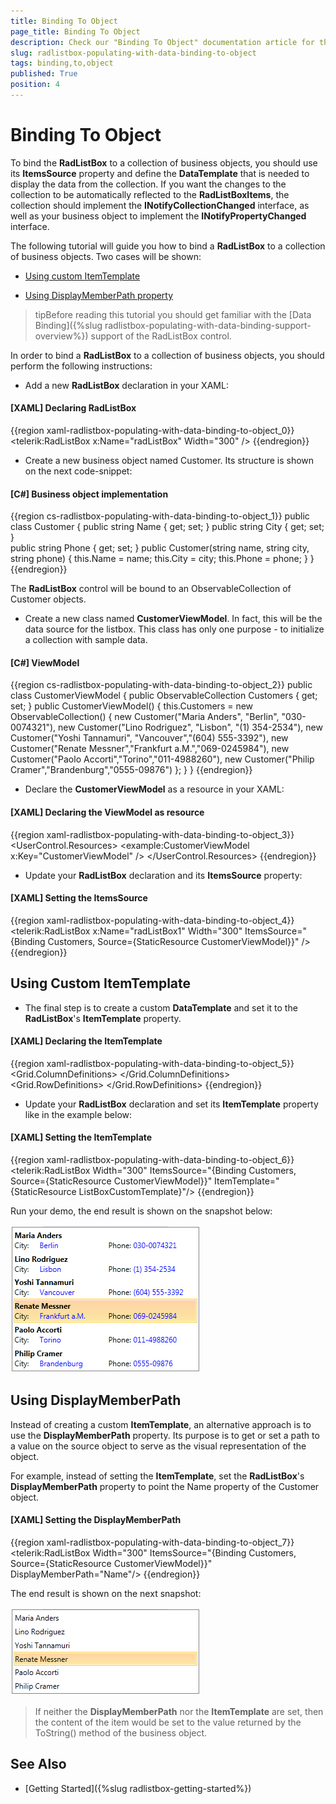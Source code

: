 ```yaml
---
title: Binding To Object
page_title: Binding To Object
description: Check our "Binding To Object" documentation article for the RadListBox WPF control.
slug: radlistbox-populating-with-data-binding-to-object
tags: binding,to,object
published: True
position: 4
---
```


# Binding To Object

To bind the __RadListBox__ to a collection of business objects, you should use its __ItemsSource__ property and define the __DataTemplate__ that is needed to display the data from the collection. If you want the changes to the collection to be automatically reflected to the __RadListBoxItems__, the collection should implement the __INotifyCollectionChanged__ interface, as well as your business object to implement the __INotifyPropertyChanged__ interface.		

The following tutorial will guide you how to bind a __RadListBox__ to a collection of business objects. Two cases will be shown:

* [Using custom ItemTemplate](#using-custom-itemtemplate)

* [Using DisplayMemberPath property](#using-displaymemberpath)

>tipBefore reading this tutorial you should get familiar with the [Data Binding]({%slug radlistbox-populating-with-data-binding-support-overview%}) support of the RadListBox control.

In order to bind a __RadListBox__ to a collection of business objects, you should perform the following instructions:

* Add a new __RadListBox__ declaration in your XAML:    	

#### __[XAML]  Declaring RadListBox__

{{region xaml-radlistbox-populating-with-data-binding-to-object_0}}
	<telerik:RadListBox x:Name="radListBox" Width="300" />
{{endregion}}

* Create a new business object named Customer. Its structure is shown on the next code-snippet:

#### __[C#]  Business object implementation__

{{region cs-radlistbox-populating-with-data-binding-to-object_1}}
	public class Customer
	{
		public string Name { get; set; }
		public string City { get; set; }		
		public string Phone { get; set; }
		public Customer(string name, string city, string phone)
		{
			this.Name = name;
			this.City = city;
			this.Phone = phone;
		}
	}
{{endregion}}

The __RadListBox__ control will be bound to an ObservableCollection of Customer objects.

* Create a new class named __CustomerViewModel__. In fact, this will be the data source for the listbox. This class has only one purpose - to initialize a collection with sample data.    	

#### __[C#]  ViewModel__

{{region cs-radlistbox-populating-with-data-binding-to-object_2}}
	public class CustomerViewModel
	{
		public ObservableCollection<Customer> Customers { get; set; }
		public CustomerViewModel()
		{
			this.Customers = new ObservableCollection<Customer>()
			{
				new Customer("Maria Anders", "Berlin", "030-0074321"),
				new Customer("Lino Rodriguez", "Lisbon", "(1) 354-2534"),
				new Customer("Yoshi Tannamuri", "Vancouver","(604) 555-3392"),
				new Customer("Renate Messner","Frankfurt a.M.","069-0245984"),
				new Customer("Paolo Accorti","Torino","011-4988260"),
				new Customer("Philip Cramer","Brandenburg","0555-09876")
			};
		}
	}
{{endregion}}

* Declare the __CustomerViewModel__ as a resource in your XAML:    		

#### __[XAML]  Declaring the ViewModel as resource__

{{region xaml-radlistbox-populating-with-data-binding-to-object_3}}
	  <UserControl.Resources>
	    <example:CustomerViewModel x:Key="CustomerViewModel" />
	  </UserControl.Resources>
{{endregion}}

* Update your __RadListBox__ declaration and its __ItemsSource__ property:    		

#### __[XAML]  Setting the ItemsSource__

{{region xaml-radlistbox-populating-with-data-binding-to-object_4}}
	<telerik:RadListBox x:Name="radListBox1" Width="300" 
			ItemsSource="{Binding Customers, Source={StaticResource CustomerViewModel}}" />
{{endregion}}

## Using Custom ItemTemplate

* The final step is to create a custom __DataTemplate__ and set it to the __RadListBox__'s __ItemTemplate__ property.

#### __[XAML]  Declaring the ItemTemplate__

{{region xaml-radlistbox-populating-with-data-binding-to-object_5}}
	<DataTemplate x:Key="ListBoxCustomTemplate">
	  <Grid Margin="0" Width="300">
	    <Grid.ColumnDefinitions>
	      <ColumnDefinition />
	      <ColumnDefinition />
	    </Grid.ColumnDefinitions>
	    <Grid.RowDefinitions>
	      <RowDefinition />
	      <RowDefinition />
	    </Grid.RowDefinitions>
	    <TextBlock FontWeight="Bold" Grid.ColumnSpan="2" Text="{Binding Name}" />
	    <TextBlock Grid.Row="1" Text="City:" />
	    <TextBlock Grid.Row="1" Foreground="Blue" Margin="40,0,0,0"
	                Text="{Binding City}" />
	    <TextBlock Grid.Row="1" Grid.Column="1" Text="Phone:" />
	    <TextBlock Grid.Row="1" Foreground="Blue" Grid.Column="1" Margin="40,0,0,0"
	                Text="{Binding Phone}" />
	  </Grid>
	</DataTemplate>
{{endregion}}

* Update your __RadListBox__ declaration and set its __ItemTemplate__ property like in the example below:           	

#### __[XAML]  Setting the ItemTemplate__

{{region xaml-radlistbox-populating-with-data-binding-to-object_6}}
	<telerik:RadListBox Width="300" 
			ItemsSource="{Binding Customers, Source={StaticResource CustomerViewModel}}"
			ItemTemplate="{StaticResource ListBoxCustomTemplate}"/>
{{endregion}}

Run your demo, the end result is shown on the snapshot below:

![radlistbox populatingwithdata bindingtoobject 010](images/radlistbox_populatingwithdata_bindingtoobject_010.png)

## Using DisplayMemberPath

Instead of creating a custom __ItemTemplate__, an alternative approach is to use the __DisplayMemberPath__ property. Its purpose is to get or set a path to a value on the source object to serve as the visual representation of the object.	

For example, instead of setting the __ItemTemplate__, set the __RadListBox__'s __DisplayMemberPath__ property to point the Name property of the Customer object.

#### __[XAML]  Setting the DisplayMemberPath__

{{region xaml-radlistbox-populating-with-data-binding-to-object_7}}
	<telerik:RadListBox Width="300" 
			ItemsSource="{Binding Customers, Source={StaticResource CustomerViewModel}}"
			DisplayMemberPath="Name"/>
{{endregion}}

The end result is shown on the next snapshot:

![radlistbox populatingwithdata bindingtoobject 020](images/radlistbox_populatingwithdata_bindingtoobject_020.png)

>If neither the __DisplayMemberPath__ nor the __ItemTemplate__ are set, then the content of the item would be set to the value returned by the ToString() method of the business object. 

## See Also

 * [Getting Started]({%slug radlistbox-getting-started%})